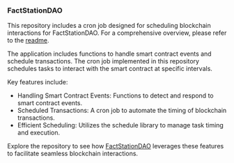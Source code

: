 ### FactStationDAO

This repository includes a cron job designed for scheduling blockchain interactions for FactStationDAO. For a comprehensive overview, please refer to the [readme](https://github.com/Bhumi18/FactStationDAO).

The application includes functions to handle smart contract events and schedule transactions. The cron job implemented in this repository schedules tasks to interact with the smart contract at specific intervals.

Key features include:

- Handling Smart Contract Events: Functions to detect and respond to smart contract events.
- Scheduled Transactions: A cron job to automate the timing of blockchain transactions.
- Efficient Scheduling: Utilizes the schedule library to manage task timing and execution.

Explore the repository to see how [FactStationDAO](https://github.com/Bhumi18/FactStationDAO) leverages these features to facilitate seamless blockchain interactions.






